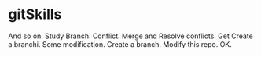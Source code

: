 # gitSkills
And so on.
Study Branch.
Conflict.
Merge and Resolve conflicts.
Get
Create a branchi.
Some modification.
Create a branch.
Modify this repo.
OK.
